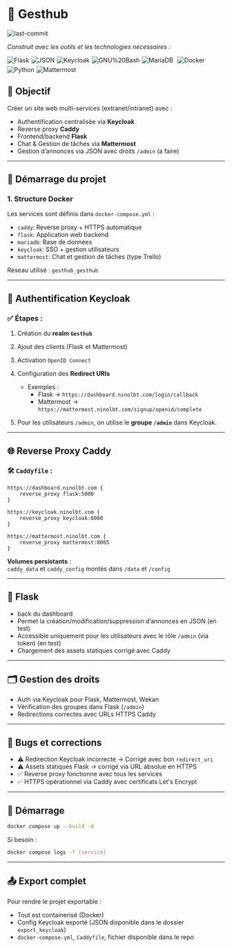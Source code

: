 # 📘 Gesthub 
<img src="https://img.shields.io/github/last-commit/M1n-0/gesthub?style=flat&logo=git&logoColor=white&color=0080ff" alt="last-commit">  

<em>Construit avec les outils et les technologies nécessaires :</em>
<div style="display: flex; flex-wrap: wrap; gap: 5px;">
   <img src="https://img.shields.io/badge/Flask-000000.svg?style=flat&logo=Flask&logoColor=white" alt="Flask">
   <img src="https://img.shields.io/badge/JSON-000000.svg?style=flat&logo=JSON&logoColor=white" alt="JSON">
   <img src="https://img.shields.io/badge/Keycloak-4D4D4D.svg?style=flat&logo=Keycloak&logoColor=white" alt="Keycloak">
   <img src="https://img.shields.io/badge/GNU%20Bash-4EAA25.svg?style=flat&logo=GNU-Bash&logoColor=white" alt="GNU%20Bash">
   <img src="https://img.shields.io/badge/MariaDB-003545.svg?style=flat&logo=MariaDB&logoColor=white" alt="MariaDB">
   <br>
   <img src="https://img.shields.io/badge/Docker-2496ED.svg?style=flat&logo=Docker&logoColor=white" alt="Docker">
   <img src="https://img.shields.io/badge/Python-3776AB.svg?style=flat&logo=Python&logoColor=white" alt="Python">
   <img src="https://img.shields.io/badge/Mattermost-0058CC.svg?style=flat&logo=Mattermost&logoColor=white" alt="Mattermost">
</div>

## 🧱 Objectif

Créer un site web multi-services (extranet/intranet) avec :
- Authentification centralisée via **Keycloak**
- Reverse proxy **Caddy**
- Frontend/backend **Flask**
- Chat & Gestion de tâches via **Mattermost**
- Gestion d’annonces via JSON avec droits `/admin` (a faire)

---

## 🐳 Démarrage du projet

### 1. **Structure Docker**

Les services sont définis dans `docker-compose.yml` :
- `caddy`: Reverse proxy + HTTPS automatique
- `flask`: Application web backend
- `mariadb`: Base de données
- `keycloak`: SSO + gestion utilisateurs
- `mattermost`: Chat et gestion de tâches (type Trello)

Réseau utilisé : `gesthub_gesthub`

---

## 🔐 Authentification Keycloak

### ✅ Étapes :

1. Création du **realm `Gesthub`**
2. Ajout des clients (Flask et Mattermost)
3. Activation `OpenID Connect`
4. Configuration des **Redirect URIs**
   - Exemples :
     - Flask → `https://dashboard.ninolbt.com/login/callback`
     - Mattermost → `https://mattermost.ninolbt.com/signup/openid/complete`

5. Pour les utilisateurs `/admin`, on utilise le **groupe `/admin`** dans Keycloak.

---

## 🌐 Reverse Proxy Caddy

### 🛠️ `Caddyfile` :

```caddyfile
https://dashboard.ninolbt.com {
    reverse_proxy flask:5000
}

https://keycloak.ninolbt.com {
    reverse_proxy keycloak:8080
}

https://mattermost.ninolbt.com {
    reverse_proxy mattermost:8065
}
```

**Volumes persistants** :  
`caddy_data` et `caddy_config` montés dans `/data` et `/config`

---

## 🧩 Flask 
- back du dashboard
- Permet la création/modification/suppression d’annonces en JSON (en test)
- Accessible uniquement pour les utilisateurs avec le rôle `/admin` (via token) (en test)
- Chargement des assets statiques corrigé avec Caddy

---

## 🗂️ Gestion des droits

- Auth via Keycloak pour Flask, Mattermost, Wekan
- Vérification des groupes dans Flask (`/admin`)
- Redirections correctes avec URLs HTTPS Caddy

---

## 📌 Bugs et corrections

- ⚠️ Redirection Keycloak incorrecte → Corrigé avec bon `redirect_uri`
- ⚠️ Assets statiques Flask → corrigé via URL absolue en HTTPS
- ✅ Reverse proxy fonctionne avec tous les services
- ✅ HTTPS opérationnel via Caddy avec certificats Let's Encrypt

---

## 🚀 Démarrage

```bash
docker compose up --build -d
```

Si besoin :
```bash
docker compose logs -f [service]
```

---

## 📤 Export complet

Pour rendre le projet exportable :
- Tout est containerisé (Docker)
- Config Keycloak exporté (JSON disponible dans le dossier `export_keycloak`)
- `docker-compose.yml`, `Caddyfile`, fichier disponible dans le repo
